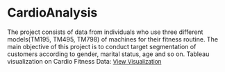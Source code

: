 # CardioAnalysis
The project consists of data from individuals who use three different models(TM195, TM495, TM798) of machines for their fitness routine. The main objective of this project is to conduct target segmentation of customers according to gender, marital status, age and so on.
Tableau visualization on Cardio Fitness Data: <a href="http://bit.ly/3R6IqKr" style="font-size: small;">View Visualization</a>
